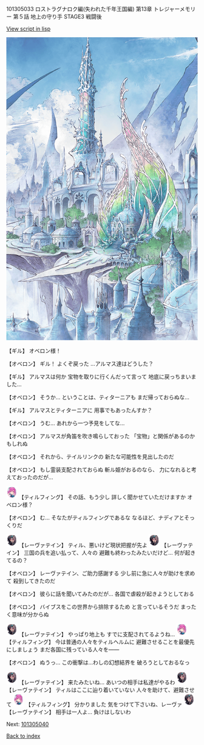 101305033 ロストラグナロク編(失われた千年王国編) 第13章 トレジャーメモリー 第５話 地上の守り手 STAGE3 戦闘後

[View script in lisp](../scripts/101305033.txt)

![fairy_world.png](../images/backgrounds/fairy_world.png)

【ギル】
オベロン様！

【オベロン】
ギル！
よくぞ戻った
…アルマス達はどうした？

【ギル】
アルマスは何か
宝物を取りに行くんだって言って
地底に戻っちまいました…

【オベロン】
そうか…
ということは、ティターニアも
まだ帰っておらぬな…

【ギル】
アルマスとティターニアに
用事でもあったんすか？

【オベロン】
うむ…
あれから一つ予見をしてな…

【オベロン】
アルマスが角笛を吹き鳴らしておった
「宝物」と関係があるのかもしれぬ

【オベロン】
それから、テイルリンクの
新たな可能性を見出したのだ

【オベロン】
もし霊装支配されておらぬ
斬ル姫がおるのなら、
力になれると考えておったのだが…

<img src="../images/units/3101411.png" alt="3101411.png" height="34"/>
【ティルフィング】
その話、もう少し
詳しく聞かせていただけますか
オベロン様？

【オベロン】
む…
そなたがティルフィングであるな
なるほど、ナディアとそっくりだ

<img src="../images/units/3100211.png" alt="3100211.png" height="34"/>
【レーヴァテイン】
ティル、悪いけど現状把握が先よ

<img src="../images/units/3100211.png" alt="3100211.png" height="34"/>
【レーヴァテイン】
三国の兵を追い払って、人々の
避難も終わったみたいだけど…
何が起きてるの？

【オベロン】
レーヴァテイン、ご助力感謝する
少し前に急に人々が助けを求めて
殺到してきたのだ

【オベロン】
彼らに話を聞いてみたのだが…
各国で虐殺が起きようとしておる

【オベロン】
バイブスをこの世界から排除するため
と言っているそうだ
まったく意味が分からぬ

<img src="../images/units/3100211.png" alt="3100211.png" height="34"/>
【レーヴァテイン】
やっぱり地上も
すでに支配されてるようね…

<img src="../images/units/3101411.png" alt="3101411.png" height="34"/>
【ティルフィング】
今は普通の人々をティルヘルムに
避難させることを最優先にしましょう
まだ各国に残っている人々を――

【オベロン】
ぬうっ…
この衝撃は…わしの幻想結界を
破ろうとしておるなっ

<img src="../images/units/3100211.png" alt="3100211.png" height="34"/>
【レーヴァテイン】
来たみたいね…
あいつの相手は私達がやるわ

<img src="../images/units/3100211.png" alt="3100211.png" height="34"/>
【レーヴァテイン】
ティルはここに辿り着いていない
人々を助けて、避難させて

<img src="../images/units/3101411.png" alt="3101411.png" height="34"/>
【ティルフィング】
分かりました
気をつけて下さいね、レーヴァ

<img src="../images/units/3100211.png" alt="3100211.png" height="34"/>
【レーヴァテイン】
相手は一人よ…
負けはしないわ

Next: [101305040](101305040.md)

[Back to index](index.md)
